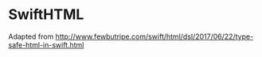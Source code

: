 # SwiftHTML
Adapted from http://www.fewbutripe.com/swift/html/dsl/2017/06/22/type-safe-html-in-swift.html